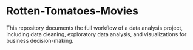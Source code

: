 # Rotten-Tomatoes-Movies
This repository documents the full workflow of a  data analysis project, including data cleaning, exploratory data analysis, and visualizations for business decision-making. 
